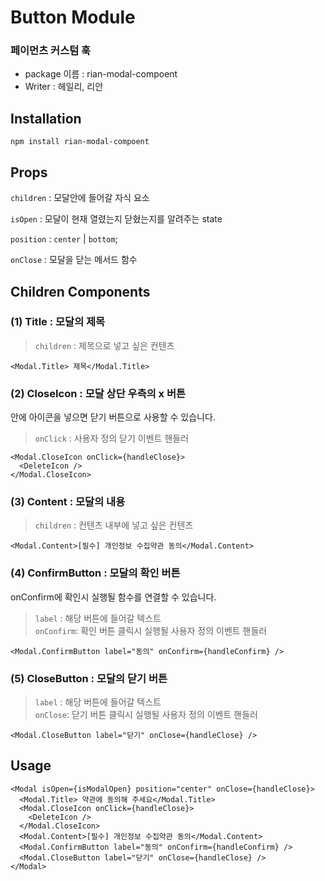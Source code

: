 # Button Module

### 페이먼츠 커스텀 훅

- package 이름 : rian-modal-compoent
- Writer : 헤일리, 리안

## Installation

```
npm install rian-modal-compoent
```

## Props

`children` : 모달안에 들어갈 자식 요소

`isOpen` : 모달이 현재 열렸는지 닫혔는지를 알려주는 state

`position` : `center` | `bottom`;

`onClose` : 모달을 닫는 메서드 함수

## Children Components

### (1) Title : 모달의 제목

> `children` : 제목으로 넣고 싶은 컨텐츠

```tsx
<Modal.Title> 제목</Modal.Title>
```

### (2) CloseIcon : 모달 상단 우측의 x 버튼

안에 아이콘을 넣으면 닫기 버튼으로 사용할 수 있습니다.

> `onClick` : 사용자 정의 닫기 이벤트 핸들러

```tsx
<Modal.CloseIcon onClick={handleClose}>
  <DeleteIcon />
</Modal.CloseIcon>
```

### (3) Content : 모달의 내용

> `children` : 컨텐츠 내부에 넣고 싶은 컨텐츠

```tsx
<Modal.Content>[필수] 개인정보 수집약관 동의</Modal.Content>
```

### (4) ConfirmButton : 모달의 확인 버튼

onConfirm에 확인시 실행될 함수를 연결할 수 있습니다.

> `label` : 해당 버튼에 들어갈 텍스트  
> `onConfirm`: 확인 버튼 클릭시 실행될 사용자 정의 이벤트 핸들러

```tsx
<Modal.ConfirmButton label="동의" onConfirm={handleConfirm} />
```

### (5) CloseButton : 모달의 닫기 버튼

> `label` : 해당 버튼에 들어갈 텍스트  
> `onClose`: 닫기 버튼 클릭시 실행될 사용자 정의 이벤트 핸들러

```tsx
<Modal.CloseButton label="닫기" onClose={handleClose} />
```

## Usage

```tsx
<Modal isOpen={isModalOpen} position="center" onClose={handleClose}>
  <Modal.Title> 약관에 동의해 주세요</Modal.Title>
  <Modal.CloseIcon onClick={handleClose}>
    <DeleteIcon />
  </Modal.CloseIcon>
  <Modal.Content>[필수] 개인정보 수집약관 동의</Modal.Content>
  <Modal.ConfirmButton label="동의" onConfirm={handleConfirm} />
  <Modal.CloseButton label="닫기" onClose={handleClose} />
</Modal>
```
